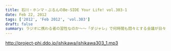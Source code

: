 ```yaml
---
title: 石川・ホンマ・ぶるんのBe-SIDE Your Life! vol.303-1
date: Feb 22, 2012
tags: ['2012', 'Feb 2012', 'vol.303']
draft: false
summary: ラジオに携わる者の習性なのか～～「ダジャレ」で何時間も悶々とする会議が日々行われている現実に驚愕してほしい！NAMAE
---
```


http://project-phi.ddo.jp/ishikawa/ishikawa303_1.mp3
